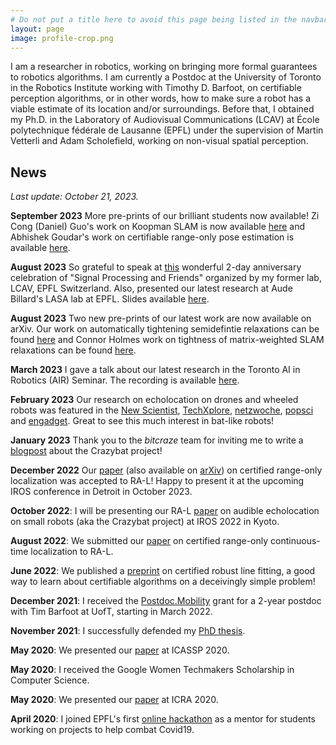 ```yaml
---
# Do not put a title here to avoid this page being listed in the navbar.
layout: page
image: profile-crop.png
---
```


I am a researcher in robotics, working on bringing more formal guarantees to robotics algorithms. I am currently a Postdoc at the University of Toronto in the Robotics Institute working with Timothy D. Barfoot, on certifiable perception algorithms, or in other words, how to make sure a robot has a viable estimate of its location and/or surroundings. Before that, I obtained my Ph.D. in the Laboratory of Audiovisual Communications (LCAV) at École polytechnique fédérale de Lausanne (EPFL) under the supervision of Martin Vetterli and Adam Scholefield, working on non-visual spatial perception.

## News 

*Last update: October 21, 2023.*

**September 2023** More pre-prints of our brilliant students now available! Zi Cong (Daniel) Guo's work on Koopman SLAM is now available [here](https://arxiv.org/pdf/2309.04375.pdf) and Abhishek Goudar's work on certifiable range-only pose estimation is available [here](https://arxiv.org/abs/2309.09011). 

**August 2023** So grateful to speak at [this](https://lcav25.info/) wonderful 2-day anniversary celebration of "Signal Processing and Friends" organized by my former lab, LCAV, EPFL Switzerland. Also, presented our latest research at Aude Billard's LASA lab at EPFL. Slides available [here](https://docs.google.com/presentation/d/e/2PACX-1vStOD9jTtpyO-FV8Gf56D5Iip0aFabYmzaETrmQKatf1HQFNIA5SoquGsN30NWCsr_rVNrfVGcx_n5_/pub?start=false&loop=false&delayms=3000).

**August 2023** Two new pre-prints of our latest work are now available on arXiv. Our work on automatically tightening semidefintie relaxations can be found [here](https://arxiv.org/abs/2308.05783) and Connor Holmes work on tightness of matrix-weighted SLAM relaxations can be found [here](https://arxiv.org/abs/2308.07275).


**March 2023** I gave a talk about our latest research in the Toronto AI in Robotics (AIR) Seminar. The recording is available [here](https://www.youtube.com/watch?v=vA8pCuMY_2E&t=2523s).

**February 2023** Our research on echolocation on drones and wheeled robots was featured in the [New Scientist](https://www.newscientist.com/article/2357770-flying-robot-echolocates-like-a-bat-to-avoid-banging-into-walls/), [TechXplore](https://techxplore.com/news/2023-02-bat-inspired-framework-equip-robots-sound-based.html), [netzwoche](https://www.netzwoche.ch/news/2023-02-19/diese-drohne-orientiert-sich-nur-ueber-das-echo), [popsci](https://www.popsci.com/technology/robot-echolocation-bat/) and [engadget](https://www.engadget.com/echolocation-small-robots-search-and-rescue-103953284.html). Great to see this much interest in bat-like robots!   

**January 2023** Thank you to the *bitcraze* team for inviting me to write a [blogpost](https://www.bitcraze.io/2023/01/from-crazyflies-to-crazybats) about the Crazybat project!  

**December 2022** Our [paper](https://doi.org/10.1109/LRA.2022.3233232) (also available on [arXiv](https://arxiv.org/abs/2209.04266)) on certified range-only localization was accepted to RA-L! Happy to present it at the upcoming IROS conference in Detroit in October 2023. 

**October 2022**: I will be presenting our RA-L [paper](https://ieeexplore.ieee.org/document/9844245) on audible echolocation on small robots (aka the Crazybat project) at IROS 2022 in Kyoto.

**August 2022**: We submitted our [paper](https://arxiv.org/abs/2209.04266) on certified range-only continuous-time localization to RA-L.

**June 2022**: We published a [preprint](https://arxiv.org/pdf/2206.05082.pdf) on certified robust line fitting, a good way to learn about certifiable algorithms on a deceivingly simple problem! 

**December 2021**: I received the [Postdoc.Mobility](https://www.snf.ch/en/XIZpfY3iVS5KRRoD/funding/careers/postdoc-mobility) grant for a 2-year postdoc with Tim Barfoot at UofT, starting in March 2022.

**November 2021**: I successfully defended my [PhD thesis](https://infoscience.epfl.ch/record/290057?ln=en).

**May 2020**: We presented our [paper](https://ieeexplore.ieee.org/document/9053903) at ICASSP 2020. 

**May 2020**: I received the Google Women Techmakers Scholarship in Computer Science.

**May 2020**: We presented our [paper](https://ieeexplore.ieee.org/document/8978573) at ICRA 2020.  

**April 2020**: I joined EPFL's first [online hackathon](https://actu.epfl.ch/news/hackathon-generates-over-100-ideas-to-combat-covid/) as a mentor for students working on projects to help combat Covid19. 
